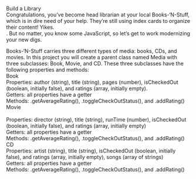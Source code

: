 Build a Library <br>
Congratulations, you’ve become head librarian at your local Books-‘N-Stuff, which is in dire need of your help. They’re still using index cards to organize their content! Yikes.
<br>.
But no matter, you know some JavaScript, so let’s get to work modernizing your new digs.<br>

Books-‘N-Stuff carries three different types of media: books, CDs, and movies. In this project you will create a parent class named Media with three subclasses: Book, Movie, and CD. These three subclasses have the following properties and methods:
<br>
Book<br>
Properties: author (string), title (string), pages (number), isCheckedOut (boolean, initially false), and ratings (array, initially empty).<br>
Getters: all properties have a getter<br>
Methods: .getAverageRating(), .toggleCheckOutStatus(), and .addRating()<br>
Movie<br><br>
Properties: director (string), title (string), runTime (number), isCheckedOut (boolean, initially false), and ratings (array, initially empty)<br>
Getters: all properties have a getter<br>
Methods: .getAverageRating(), .toggleCheckOutStatus(), and .addRating()<br>
CD<br>
Properties: artist (string), title (string), isCheckedOut (boolean, initially false), and ratings (array, initially empty), songs (array of strings)<br>
Getters: all properties have a getter<br>
Methods: .getAverageRating(), .toggleCheckOutStatus(), and .addRating()<br>
